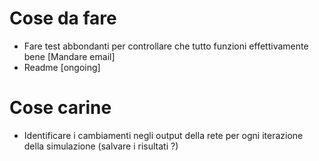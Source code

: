 
# Cose da fare
- Fare test abbondanti per controllare che tutto funzioni effettivamente bene [Mandare email]
- Readme [ongoing]

# Cose carine
- Identificare i cambiamenti negli output della rete per ogni iterazione della simulazione (salvare i risultati ?)

